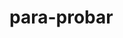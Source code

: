 # para-probar
<!DOCTYPE html>
<html lang= "en">
<head>
  <meta charset="UTF-8" />
  <title>Hello, world!</title>
  
</head>
<body>
  
</body>
</html>

